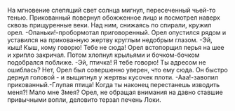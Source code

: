   На мгновение слепящий свет солнца мигнул, пересеченный чьей-то тенью. Прикованный повернул обожженное лицо и посмотрел наверх сквозь прищуренные веки. Над ним, снижаясь по спирали, кружил орел.
-Опаньки!-пробормотал приговоренный.
Орел опустился рядом и уставился на прикованную жертву круглым недобрым глазом.
-Эй, кыш! Кыш, кому говорю! Тебе не сюда!
Орел встопорщил перья на шее и хрипло закричал. Потом хлопнул крыльями и бочком-бочком подобрался поближе.
-Эй, птичка! Я тебе говорю! Ты адресом не ошиблась?
Нет, Орел был совершенно уверен, что ему сюда. Он быстро дернул головой - и выщипнул у жертвы кусочек плоти.
-Ааа!-завопил прикованный.-Глупая птица! Когда ты наконец перестанешь изводить меня?! Мало мне Змея?
Орел, не обращая внимания на давно ставшие привычными вопли, деловито терзал печень Локи.    